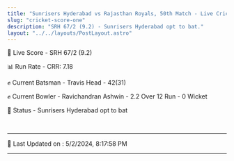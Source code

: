 ```yaml
---
title: "Sunrisers Hyderabad vs Rajasthan Royals, 50th Match - Live Cricket Score"
slug: "cricket-score-one"
description: "SRH 67/2 (9.2) - Sunrisers Hyderabad opt to bat."
layout: "../../layouts/PostLayout.astro"
---
```


🔴 Live Score - SRH 67/2 (9.2)  

📊 Run Rate - CRR: 7.18  

✊ Current Batsman - Travis Head - 42(31)  

✊ Current Bowler - Ravichandran Ashwin - 2.2 Over 12 Run - 0 Wicket  

📑 Status - Sunrisers Hyderabad opt to bat

<br />

***

📝 Last Updated on : 5/2/2024, 8:17:58 PM

***


